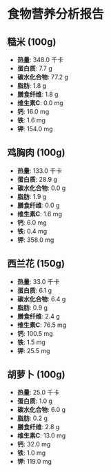 # 食物营养分析报告

## 糙米 (100g)

- **热量**: 348.0 千卡
- **蛋白质**: 7.7 g
- **碳水化合物**: 77.2 g
- **脂肪**: 1.8 g
- **膳食纤维**: 1.8 g
- **维生素C**: 0.0 mg
- **钙**: 16.0 mg
- **铁**: 1.6 mg
- **钾**: 154.0 mg

## 鸡胸肉 (100g)

- **热量**: 133.0 千卡
- **蛋白质**: 28.9 g
- **碳水化合物**: 0.0 g
- **脂肪**: 1.9 g
- **膳食纤维**: 0.0 g
- **维生素C**: 1.6 mg
- **钙**: 6.0 mg
- **铁**: 0.4 mg
- **钾**: 358.0 mg

## 西兰花 (150g)

- **热量**: 33.0 千卡
- **蛋白质**: 6.1 g
- **碳水化合物**: 6.4 g
- **脂肪**: 0.9 g
- **膳食纤维**: 2.4 g
- **维生素C**: 76.5 mg
- **钙**: 100.5 mg
- **铁**: 1.5 mg
- **钾**: 25.5 mg

## 胡萝卜 (100g)

- **热量**: 25.0 千卡
- **蛋白质**: 1.0 g
- **碳水化合物**: 6.0 g
- **脂肪**: 0.2 g
- **膳食纤维**: 2.8 g
- **维生素C**: 13.0 mg
- **钙**: 32.0 mg
- **铁**: 1.0 mg
- **钾**: 119.0 mg


